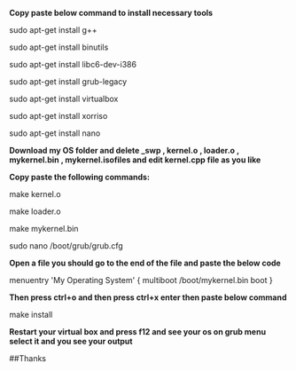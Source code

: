 **Copy paste below command to install necessary tools**

sudo apt-get install g++

sudo apt-get install binutils

sudo apt-get install libc6-dev-i386

sudo apt-get install grub-legacy

sudo apt-get install virtualbox

sudo apt-get install xorriso

sudo apt-get install nano



**Download my OS folder and delete _swp , kernel.o , loader.o , mykernel.bin , mykernel.isofiles  and edit kernel.cpp file as you like** 

**Copy paste the following commands:**

make kernel.o

make loader.o

make mykernel.bin

sudo nano /boot/grub/grub.cfg


**Open a file you should go to the end of the file and paste the below code**

menuentry 'My Operating System' {
  multiboot /boot/mykernel.bin
  boot
}

**Then press ctrl+o and then press ctrl+x enter then paste below command**

make install

**Restart your virtual box and press f12 and see your os on grub menu select it and you see your output**


##Thanks




